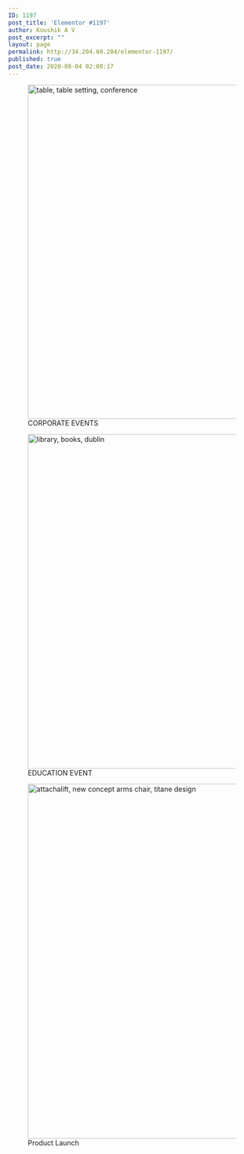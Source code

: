 ```yaml
---
ID: 1197
post_title: 'Elementor #1197'
author: Koushik A V
post_excerpt: ""
layout: page
permalink: http://34.204.60.204/elementor-1197/
published: true
post_date: 2020-08-04 02:00:17
---
```

<figure>
											<a href="http://34.204.60.204/asp-products/corporate-event/">
							<img width="1024" height="681" src="https://confrenzo.s3.amazonaws.com/wp-content/uploads/2020/08/04014325/table-table-setting-conference-1203381-1024x681.jpg" alt="table, table setting, conference" />								</a>
											<figcaption>CORPORATE EVENTS</figcaption>
										</figure>
							<figure>
											<a href="http://34.204.60.204/asp-products/education-event/">
							<img width="1024" height="682" src="https://confrenzo.s3.amazonaws.com/wp-content/uploads/2020/08/04014923/library-books-dublin-2507902-1024x682.jpg" alt="library, books, dublin" />								</a>
											<figcaption>EDUCATION EVENT</figcaption>
										</figure>
							<figure>
											<a href="http://34.204.60.204/asp-products/product-launch/">
							<img width="1024" height="723" src="https://confrenzo.s3.amazonaws.com/wp-content/uploads/2020/08/04015849/attachalift-new-concept-arms-chair-titane-design-1544685-1024x723.jpg" alt="attachalift, new concept arms chair, titane design" />								</a>
											<figcaption>Product Launch</figcaption>
										</figure>
